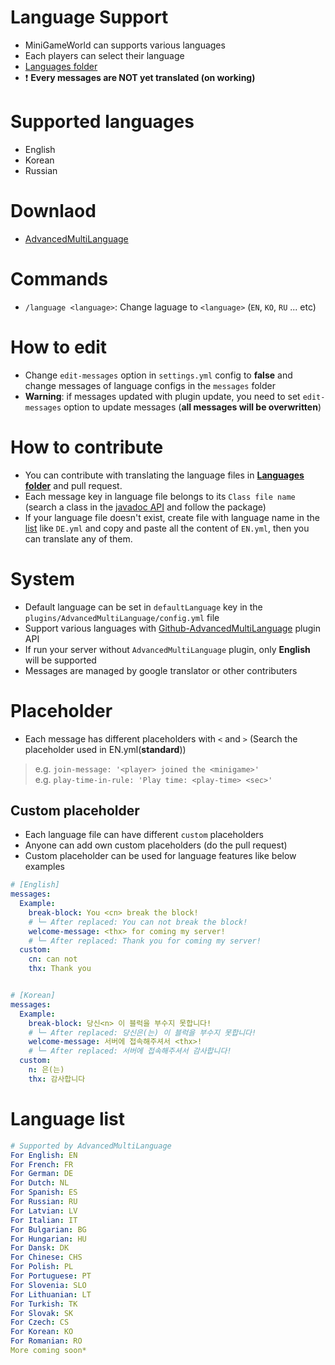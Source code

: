# Language Support
- MiniGameWorld can supports various languages
- Each players can select their language
- [Languages folder]
- ❗ **Every messages are NOT yet translated (on working)**



# Supported languages
- English
- Korean
- Russian



# Downlaod
- [AdvancedMultiLanguage]



# Commands
- `/language <language>`: Change laguage to `<language>` (`EN`, `KO`, `RU` ... etc)



# How to edit
- Change `edit-messages` option in `settings.yml` config to **false** and change messages of language configs in the `messages` folder
- **Warning**: if messages updated with plugin update, you need to set `edit-messages` option to update messages (**all messages will be overwritten**)



# How to contribute
- You can contribute with translating the language files in **[Languages folder]** and pull request.
- Each message key in language file belongs to its `Class file name` (search a class in the [javadoc API] and follow the package)
- If your language file doesn't exist, create file with language name in the [list](#language-list) like `DE.yml` and copy and paste all the content of `EN.yml`, then you can translate any of them.



# System
- Default language can be set in `defaultLanguage` key in the `plugins/AdvancedMultiLanguage/config.yml` file
- Support various languages with [Github-AdvancedMultiLanguage] plugin API
- If run your server without `AdvancedMultiLanguage` plugin, only **English** will be supported
- Messages are managed by google translator or other contributers



# Placeholder
- Each message has different placeholders with `<` and `>` (Search the placeholder used in EN.yml(**standard**))
> e.g. `join-message: '<player> joined the <minigame>'`  
> e.g. `play-time-in-rule: 'Play time: <play-time> <sec>' `

## Custom placeholder
- Each language file can have different `custom` placeholders
- Anyone can add own custom placeholders (do the pull request)
- Custom placeholder can be used for language features like below examples

```yaml
# [English]
messages:
  Example:
    break-block: You <cn> break the block!
    # └─ After replaced: You can not break the block!
    welcome-message: <thx> for coming my server!
    # └─ After replaced: Thank you for coming my server!
  custom:
    cn: can not
    thx: Thank you


# [Korean]
messages:
  Example:
    break-block: 당신<n> 이 블럭을 부수지 못합니다!
    # └─ After replaced: 당신은(는) 이 블럭을 부수지 못합니다!
    welcome-message: 서버에 접속해주셔서 <thx>!
    # └─ After replaced: 서버에 접속해주셔서 감사합니다!
  custom:
    n: 은(는)
    thx: 감사합니다
```


# Language list
```yaml
# Supported by AdvancedMultiLanguage
For English: EN
For French: FR
For German: DE
For Dutch: NL
For Spanish: ES
For Russian: RU
For Latvian: LV
For Italian: IT
For Bulgarian: BG
For Hungarian: HU
For Dansk: DK
For Chinese: CHS
For Polish: PL
For Portuguese: PT
For Slovenia: SLO
For Lithuanian: LT
For Turkish: TK
For Slovak: SK
For Czech: CS
For Korean: KO
For Romanian: RO
More coming soon*
```

[Languages folder]: https://github.com/MiniGameWorlds/MiniGameWorld/tree/main/src/resources/messages
[javadoc API]: https://minigameworlds.github.io/MiniGameWorld/
[Github-AdvancedMultiLanguage]: https://github.com/smessie/AdvancedMultiLanguage
[AdvancedMultiLanguage]: https://www.spigotmc.org/resources/advanced-multi-language.21338/